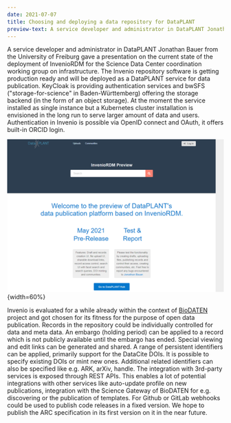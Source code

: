 ```yaml
---
date: 2021-07-07
title: Choosing and deploying a data repository for DataPLANT
preview-text: A service developer and administrator in DataPLANT Jonathan Bauer from the University of Freiburg gave a presentation on the current state of the deployment of InvenioRDM for the Science Data Center coordination working group on infrastructure. The Invenio repository software is getting production ready and will be deployed as a DataPLANT service for data publication. KeyCloak is providing authentication services and bwSFS ("storage-for-science" in Baden-Württemberg) offering the storage backend...
---
```


A service developer and administrator in DataPLANT Jonathan Bauer from the University of Freiburg gave a presentation on the current state of the deployment of InvenioRDM for the Science Data Center coordination working group on infrastructure. The Invenio repository software is getting production ready and will be deployed as a DataPLANT service for data publication. KeyCloak is providing authentication services and bwSFS ("storage-for-science" in Baden-Württemberg) offering the storage backend (in the form of an object storage). At the moment the service installed as single instance but a Kubernetes cluster installation is envisioned in the long run to serve larger amount of data and users. Authentication in Invenio is possible via OpenID connect and OAuth, it offers built-in ORCID login.

![Invenio](/src/assets/images/news/Invenio2.svg "Invenio"){width=60%}

Invenio is evaluated for a while already within the context of [BioDATEN](https://portal.biodaten.info/) project and got chosen for its fitness for the purpose of open data publication. Records in the repository could be individually controlled for data and meta data. An embargo (holding period) can be applied to a record which is not publicly available until the embargo has ended. Special viewing and edit links can be generated and shared. A range of persistent identifiers can be applied, primarily support for the DataCite DOIs. It is possible to specify existing DOIs or mint new ones. Additional related identifiers can also be specified like e.g. ARK, arXiv, handle. The integration with 3rd-party services is exposed through REST APIs. This enables a lot of potential integrations with other services like auto-update profile on new publications, integration with the Science Gateway of BioDATEN for e.g. discovering or the publication of templates. For Github or GitLab webhooks could be used to publish code releases in a fixed version. We hope to publish the ARC specification in its first version on it in the near future.





